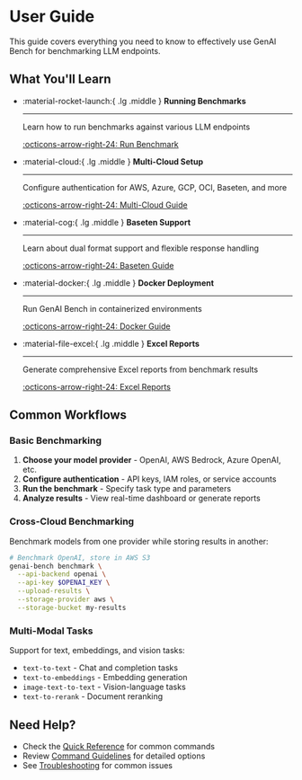 # User Guide

This guide covers everything you need to know to effectively use GenAI Bench for benchmarking LLM endpoints.

## What You'll Learn

<div class="grid cards" markdown>

- :material-rocket-launch:{ .lg .middle } **Running Benchmarks**

    ---

    Learn how to run benchmarks against various LLM endpoints

    [:octicons-arrow-right-24: Run Benchmark](run-benchmark.md)

- :material-cloud:{ .lg .middle } **Multi-Cloud Setup**

    ---

    Configure authentication for AWS, Azure, GCP, OCI, Baseten, and more

    [:octicons-arrow-right-24: Multi-Cloud Guide](multi-cloud-auth-storage.md)

-   :material-cog:{ .lg .middle } **Baseten Support**

    ---

    Learn about dual format support and flexible response handling

    [:octicons-arrow-right-24: Baseten Guide](baseten-support.md)

-   :material-docker:{ .lg .middle } **Docker Deployment**

    ---

    Run GenAI Bench in containerized environments

    [:octicons-arrow-right-24: Docker Guide](run-benchmark-using-docker.md)

- :material-file-excel:{ .lg .middle } **Excel Reports**

    ---

    Generate comprehensive Excel reports from benchmark results

    [:octicons-arrow-right-24: Excel Reports](generate-excel-sheet.md)

</div>

## Common Workflows

### Basic Benchmarking

1. **Choose your model provider** - OpenAI, AWS Bedrock, Azure OpenAI, etc.
2. **Configure authentication** - API keys, IAM roles, or service accounts
3. **Run the benchmark** - Specify task type and parameters
4. **Analyze results** - View real-time dashboard or generate reports

### Cross-Cloud Benchmarking

Benchmark models from one provider while storing results in another:

```bash
# Benchmark OpenAI, store in AWS S3
genai-bench benchmark \
  --api-backend openai \
  --api-key $OPENAI_KEY \
  --upload-results \
  --storage-provider aws \
  --storage-bucket my-results
```

### Multi-Modal Tasks

Support for text, embeddings, and vision tasks:

- `text-to-text` - Chat and completion tasks
- `text-to-embeddings` - Embedding generation
- `image-text-to-text` - Vision-language tasks
- `text-to-rerank` - Document reranking

## Need Help?

- Check the [Quick Reference](multi-cloud-quick-reference.md) for common commands
- Review [Command Guidelines](../getting-started/command-guidelines.md) for detailed options
- See [Troubleshooting](multi-cloud-auth-storage.md#troubleshooting) for common issues